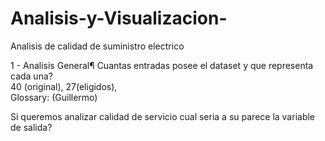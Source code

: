 # Analisis-y-Visualizacion-
Analisis de calidad de suministro electrico

1 - Analisis General¶
Cuantas entradas posee el dataset y que representa cada una? <br>
40 (original), 27(eligidos), <br>
Glossary: (Guillermo)<br>

Si queremos analizar calidad de servicio cual seria a su parece la variable de salida?
